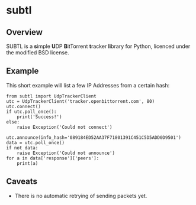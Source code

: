 # subtl

## Overview

SUBTL is a **s**imple **U**DP **B**itTorrent **t**racker **l**ibrary for Python, licenced under the modified BSD license.

## Example

This short example will list a few IP Addresses from a certain hash:

    from subtl import UdpTrackerClient
    utc = UdpTrackerClient('tracker.openbittorrent.com', 80)
    utc.connect()
    if utc.poll_once():
        print('Success!')
    else:
        raise Exception('Could not connect')

    utc.announce(info_hash='089184ED52AA37F71801391C451C5D5ADD0D9501')
    data = utc.poll_once()
    if not data:
        raise Exception('Could not announce')
    for a in data['response']['peers']:
        print(a)

## Caveats

 * There is no automatic retrying of sending packets yet.
